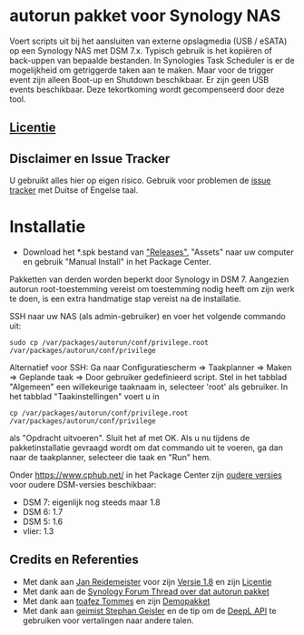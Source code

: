 # autorun pakket voor Synology NAS
Voert scripts uit bij het aansluiten van externe opslagmedia (USB / eSATA) op een Synology NAS met DSM 7.x. Typisch gebruik is het kopiëren of back-uppen van bepaalde bestanden.
In Synologies Task Scheduler is er de mogelijkheid om getriggerde taken aan te maken. Maar voor de trigger event zijn alleen Boot-up en Shutdown beschikbaar. Er zijn geen USB events beschikbaar. Deze tekortkoming wordt gecompenseerd door deze tool.

## [Licentie](https://htmlpreview.github.io/?https://github.com/schmidhorst/synology-autorun/blob/main/package/ui/licence_nld.html)

## Disclaimer en Issue Tracker
U gebruikt alles hier op eigen risico.
Gebruik voor problemen de [issue tracker](https://github.com/schmidhorst/synology-autorun/issues) met Duitse of Engelse taal.

# Installatie
* Download het *.spk bestand van ["Releases"](https://github.com/schmidhorst/synology-autorun/releases), "Assets" naar uw computer en gebruik "Manual Install" in het Package Center.

Pakketten van derden worden beperkt door Synology in DSM 7. Aangezien autorun root-toestemming vereist om
toestemming nodig heeft om zijn werk te doen, is een extra handmatige stap vereist na de installatie.

SSH naar uw NAS (als admin-gebruiker) en voer het volgende commando uit:
```shell
sudo cp /var/packages/autorun/conf/privilege.root /var/packages/autorun/conf/privilege
```
Alternatief voor SSH:
Ga naar Configuratiescherm => Taakplanner => Maken => Geplande taak => Door gebruiker gedefinieerd script. Stel in het tabblad "Algemeen" een willekeurige taaknaam in, selecteer 'root' als gebruiker. In het tabblad "Taakinstellingen" voert u in
```shell
cp /var/packages/autorun/conf/privilege.root /var/packages/autorun/conf/privilege
```
als "Opdracht uitvoeren". Sluit het af met OK. Als u nu tijdens de pakketinstallatie gevraagd wordt om dat commando uit te voeren, ga dan naar de taakplanner, selecteer die taak en "Run" hem.

Onder https://www.cphub.net/ in het Package Center zijn [oudere versies](https://github.com/reidemei/synology-autorun) voor oudere DSM-versies beschikbaar:
* DSM 7: eigenlijk nog steeds maar 1.8
* DSM 6: 1.7
* DSM 5: 1.6
* vlier: 1.3

## Credits en Referenties
- Met dank aan [Jan Reidemeister](https://github.com/reidemei) voor zijn [Versie 1.8](https://github.com/reidemei/synology-autorun) en zijn [Licentie](https://github.com/reidemei/synology-autorun/blob/main/LICENSE)
- Met dank aan de [Synology Forum Thread over dat autorun pakket](https://www.synology-forum.de/threads/autorun-fuer-ext-datentraeger.18360/)
- Met dank aan [toafez Tommes](https://github.com/toafez) en zijn [Demopakket](https://github.com/toafez/DSM7DemoSPK)
- Met dank aan [geimist Stephan Geisler](https://github.com/geimist) en de tip om de [DeepL API](https://www.deepl.com/docs-api) te gebruiken voor vertalingen naar andere talen.

